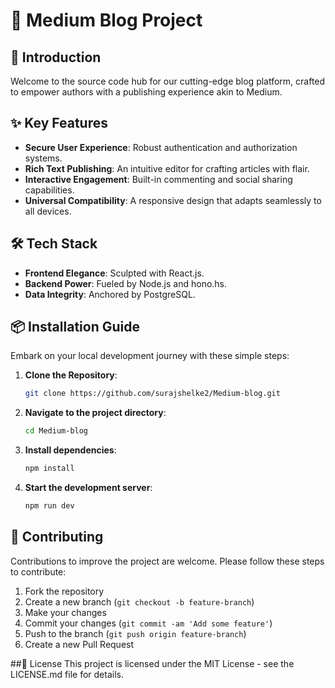 # 📝 Medium Blog Project

## 🚀 Introduction
Welcome to the source code hub for our cutting-edge blog platform, crafted to empower authors with a publishing experience akin to Medium.

## ✨ Key Features
- **Secure User Experience**: Robust authentication and authorization systems.
- **Rich Text Publishing**: An intuitive editor for crafting articles with flair.
- **Interactive Engagement**: Built-in commenting and social sharing capabilities.
- **Universal Compatibility**: A responsive design that adapts seamlessly to all devices.

## 🛠️ Tech Stack
- **Frontend Elegance**: Sculpted with React.js.
- **Backend Power**: Fueled by Node.js and hono.hs.
- **Data Integrity**: Anchored by PostgreSQL.

## 📦 Installation Guide
Embark on your local development journey with these simple steps:

1. **Clone the Repository**:
   ```bash
   git clone https://github.com/surajshelke2/Medium-blog.git

2. **Navigate to the project directory**:
   
    ```bash
   cd Medium-blog

3. **Install dependencies**:
   
    ```bash
   npm install

4. **Start the development server**:
   
    ```bash
   npm run dev


## 🤝 Contributing
Contributions to improve the project are welcome. Please follow these steps to contribute:

1. Fork the repository
2. Create a new branch (`git checkout -b feature-branch`)
3. Make your changes
4. Commit your changes (`git commit -am 'Add some feature'`)
5. Push to the branch (`git push origin feature-branch`)
6. Create a new Pull Request

##📄 License
This project is licensed under the MIT License - see the LICENSE.md file for details.


